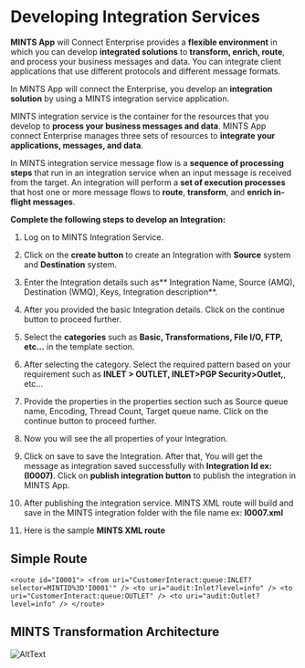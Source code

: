 # Developing Integration Services

**MINTS App** will Connect Enterprise provides a **flexible environment** in which you can develop **integrated solutions** to **transform, enrich, route**, and process your business messages and data. You can integrate client applications that use different protocols and different message formats.

In MINTS App will connect the Enterprise, you develop an **integration solution** by using a MINTS integration service application.

MINTS integration service is the container for the resources that you develop to **process your business messages and data**. MINTS App connect Enterprise manages three sets of resources to **integrate your applications, messages, and data**.

In MINTS integration service message flow is a **sequence of processing steps** that run in an integration service when an input message is received from the target. An integration will perform a **set of execution processes** that host one or more message flows to **route**, **transform**, and **enrich in-flight messages**.

**Complete the following steps to develop an Integration:**
1.	Log on to MINTS Integration Service.
2.	Click on the **create button** to create an Integration with **Source** system and **Destination** system.
3.	Enter the Integration details such as** Integration Name, Source (AMQ), Destination (WMQ), Keys, Integration description**.
4.	After you provided the basic Integration details. Click on the continue button to proceed further.
5.	Select the **categories** such as **Basic, Transformations, File I/O, FTP, etc…** in the template section.
6.	After selecting the category. Select the required pattern based on your requirement such as **INLET > OUTLET, INLET>PGP Security>Outlet,**, etc…

7.	Provide the properties in the properties section such as Source queue name, Encoding, Thread Count, Target queue name. Click on the continue button to proceed further.
8.	Now you will see the all properties of your Integration.
9.	Click on save to save the Integration. After that, You will get the message as integration saved successfully with **Integration Id ex:(I0007)**. Click on **publish integration button** to publish the integration in MINTS App.
10.	After publishing the integration service. MINTS XML route will build and save in the MINTS integration folder with the file name ex: **I0007.xml**
11.	Here is the sample **MINTS XML route** 

## Simple Route

`<route id="I0001">
<from uri="CustomerInteract:queue:INLET?selector=MINTID%3D'I0001'" />
		<to uri="audit:Inlet?level=info" />
		<to uri="CustomerInteract:queue:OUTLET" />
		<to uri="audit:Outlet?level=info" />
</route>`


## MINTS Transformation Architecture

![AltText](images/TransformationArch.png)

